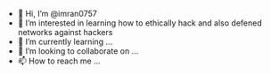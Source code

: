 - 👋 Hi, I’m @imran0757
- 👀 I’m interested in learning how to ethically hack and also defened networks against hackers
- 🌱 I’m currently learning ...
- 💞️ I’m looking to collaborate on ...
- 📫 How to reach me ...

<!---
imran0757/imran0757 is a ✨ special ✨ repository because its `README.md` (this file) appears on your GitHub profile.
You can click the Preview link to take a look at your changes.
--->
